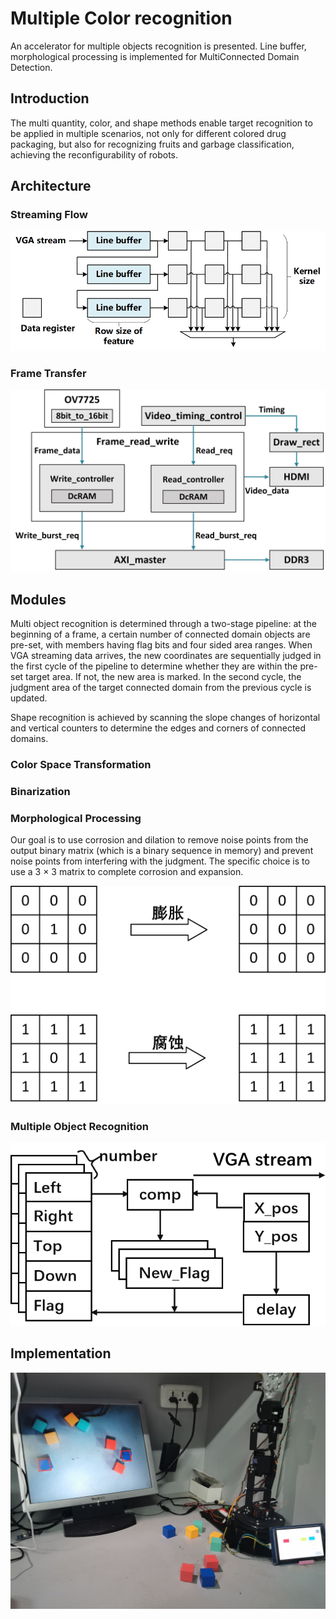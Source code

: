 # Multiple Color recognition

An accelerator for multiple objects recognition is presented.
Line buffer, morphological processing is implemented for Multi­Connected Domain Detection.

## Introduction


The multi quantity, color, and shape methods enable target recognition to be applied in multiple scenarios, not only for different colored drug packaging, but also for recognizing fruits and garbage classification, achieving the reconfigurability of robots.

## Architecture


### Streaming Flow

![Str](Fig/row_buffer.jpg)

### Frame Transfer

![Frame](Fig/frame_trans.jpg)


## Modules

Multi object recognition is determined through a two-stage pipeline: at the beginning of a frame, a certain number of connected domain objects are pre-set, with members having flag bits and four sided area ranges. When VGA streaming data arrives, the new coordinates are sequentially judged in the first cycle of the pipeline to determine whether they are within the pre-set target area. If not, the new area is marked. In the second cycle, the judgment area of the target connected domain from the previous cycle is updated.

Shape recognition is achieved by scanning the slope changes of horizontal and vertical counters to determine the edges and corners of connected domains.

### Color Space Transformation


### Binarization


### Morphological Processing

Our goal is to use corrosion and dilation to remove noise points from the output binary matrix (which is a binary sequence in memory) and prevent noise points from interfering with the judgment. The specific choice is to use a 3 × 3 matrix to complete corrosion and expansion.

![M-P](Fig/processing.jpg)

### Multiple Object Recognition

![M-O-R](Fig/multi_num.png)


## Implementation


![result](Fig/effect1.jpg)

